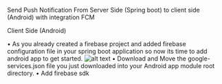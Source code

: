Send Push Notification From Server Side (Spring boot) to client side (Android) with integration FCM

Client Side (Android)


•	As you already created a firebase project and added firebase configuration file in your spring boot application so now its time to add android app to get started.
 ![alt text](
  https://github.com/FirozHasan007/AndroidPushNotification/blob/master/androidfirebasecreate.PNG
  )
•	Download and Move the google-services.json file you just downloaded into your Android app module root directory.
•	Add firebase sdk
